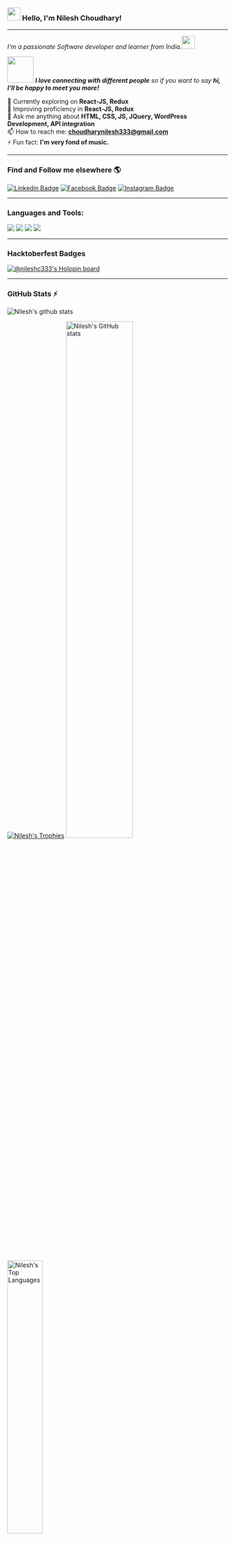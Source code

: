 ###  <img src="https://media.giphy.com/media/hvRJCLFzcasrR4ia7z/giphy.gif" width="30px"> Hello, I'm Nilesh Choudhary!
---
<em>I'm a passionate Software developer and learner from India.<img src="https://media.giphy.com/media/WUlplcMpOCEmTGBtBW/giphy.gif" width="30"></em>

<img src="https://media.giphy.com/media/LnQjpWaON8nhr21vNW/giphy.gif" width="60"> <em><b>I love connecting with different people</b> so if you want to say <b>hi, I'll be happy to meet you more!</b></em>

🔭 Currently exploring on **React-JS, Redux**
<br />
🌱 Improving proficiency in **React-JS, Redux**
<br />
💬 Ask me anything about **HTML, CSS, JS, JQuery, WordPress Development, API integration**
<br />
📫 How to reach me: **choudharynilesh333@gmail.com**
<br />
⚡ Fun fact: **I'm very fond of music.**

---

### Find and Follow me elsewhere 🌎
[![Linkedin Badge](https://img.shields.io/badge/LinkedIn-0077B5?style=for-the-badge&logo=linkedin&logoColor=white&link=https://www.linkedin.com/in/nileshchoudharyoffical/)](https://www.linkedin.com/in/nileshchoudharyoffical/)
[![Facebook Badge](https://img.shields.io/badge/Facebook-1877F2?style=for-the-badge&logo=facebook&logoColor=white&link=https://www.facebook.com/nilesh.choudhary.5070/)](https://www.facebook.com/nilesh.choudhary.5070/)
[![Instagram Badge](https://img.shields.io/badge/Instagram-E4405F?style=for-the-badge&logo=instagram&logoColor=white&link=https://www.instagram.com/nileshc_officials/)](https://www.instagram.com/nileshc_officials/)

---

### Languages and Tools:
<code><img src="https://img.shields.io/badge/JavaScript-F7DF1E?style=for-the-badge&logo=javascript&logoColor=black" /></code>
<code><img src="https://img.shields.io/badge/jQuery-0769AD?style=for-the-badge&logo=jquery&logoColor=white" /></code>
<code><img src="https://img.shields.io/badge/PHP-777BB4?style=for-the-badge&logo=php&logoColor=white" /></code>
<code><img src="https://img.shields.io/badge/Wordpress-21759B?style=for-the-badge&logo=wordpress&logoColor=white" /></code>

---

### Hacktoberfest Badges
[![@nileshc333's Holopin board](https://holopin.io/api/user/board?user=nileshc333)](https://holopin.io/@nileshc333)

---

### GitHub Stats :zap:

![Nilesh's github stats](https://github-readme-stats.vercel.app/api?username=nileshc-bsf&show_icons=true)

<a href="javascript:void(0)"><img alt="Nilesh's Trophies" src="https://github-profile-trophy.vercel.app/?username=nileshc-bsf" /></a>
<a href="javascript:void(0)"><img alt="Nilesh's GitHub stats" style="width:55%" src="https://github-readme-stats.vercel.app/api?username=nileshc-bsf&include_all_commits=true&show_icons=true" /></a>
<a href="javascript:void(0)"><img alt="Nilesh's Top Languages" style="width:40%" src="https://github-readme-stats.vercel.app/api/top-langs/?username=nileshc-bsf&layout=compact&hide=html" /></a>
<br/>
<a href="javascript:void(0)"><img alt="Nilesh's Activity Graph" src="https://activity-graph.herokuapp.com/graph?username=nileshc-bsf" /></a>
<br/>


---
<!--
**NileshChoudhary111/NileshChoudhary111** is a ✨ _special_ ✨ repository because its `README.md` (this file) appears on your GitHub profile.

Here are some ideas to get you started:

- 🔭 I’m currently working on ...
- 🌱 I’m currently learning ...
- 👯 I’m looking to collaborate on ...
- 🤔 I’m looking for help with ...
- 💬 Ask me about ...
- 📫 How to reach me: ...
- 😄 Pronouns: ...
- ⚡ Fun fact: ...
-->
